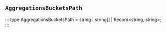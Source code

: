 ## `AggregationsBucketsPath`
:::
type AggregationsBucketsPath = string | string[] | Record<string, string>;
:::
